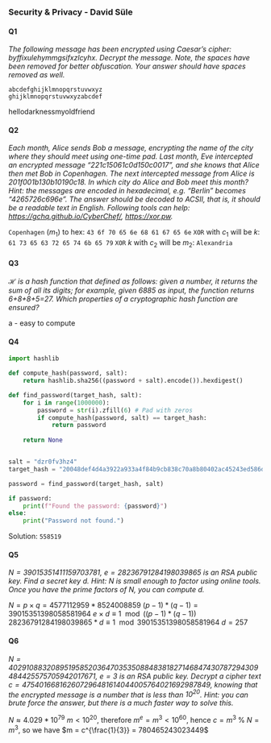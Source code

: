 
### Security & Privacy - David Süle

#### Q1
*The following message has been encrypted using Caesar’s cipher: byffixulehymmgsifxzlcyhx. Decrypt the message. Note, the spaces have been removed for better obfuscation. Your answer should have spaces removed as well.*

```
abcdefghijklmnopqrstuvwxyz
ghijklmnopqrstuvwxyzabcdef
```
hellodarknessmyoldfriend

#### Q2
*Each month, Alice sends Bob a message, encrypting the name of the city where they should meet using one-time pad.  Last month, Eve intercepted an encrypted message “221c15061c0d150c0017”, and she knows that Alice then met Bob in Copenhagen. The next intercepted message from Alice is 201f001b130b10190c18. In which city do Alice and Bob meet this month? Hint: the messages are encoded in hexadecimal, e.g. “Berlin” becomes “4265726c696e”. The answer should be decoded to ACSII, that is, it should be a readable text in English. Following tools can help: https://gchq.github.io/CyberChef/, https://xor.pw.*

`Copenhagen` ($m_1$) to hex: `43 6f 70 65 6e 68 61 67 65 6e`
`XOR` with $c_1$ will be $k$: `61 73 65 63 72 65 74 6b 65 79`
`XOR` $k$ with $c_2$ will be $m_2$: `Alexandria`

#### Q3
*ℋ is a hash function that defined as follows: given a number, it returns the sum of all its digits; for example, given 6885 as input, the function returns 6+8+8+5=27. Which properties of a cryptographic hash function are ensured?*

a - easy to compute

#### Q4
```python
import hashlib

def compute_hash(password, salt):
    return hashlib.sha256((password + salt).encode()).hexdigest()

def find_password(target_hash, salt):
    for i in range(1000000):
        password = str(i).zfill(6) # Pad with zeros
        if compute_hash(password, salt) == target_hash:
            return password
    
    return None


salt = "dzr0fv3hz4"
target_hash = "20048def4d4a3922a933a4f84b9cb838c70a8b80402ac45243ed586dd8643bca"

password = find_password(target_hash, salt)

if password:
    print(f"Found the password: {password}")
else:
    print("Password not found.")
```

Solution: `558519`

#### Q5
*$N = 39015351411159703781$, $e = 28236791284198039865$ is an RSA public key. Find a secret key $d$. Hint: $N$ is small enough to factor using online tools. Once you have the prime factors of $N$, you can compute $d$.*

$N = p \times q = 4577112959 * 8524008859$ 
$(p-1)*(q-1) = 39015351398058581964$
$e \times d \equiv 1 \mod{((p-1)*(q-1))}$ 
$28236791284198039865 * d \equiv 1 \mod{39015351398058581964}$
$d = 257$

#### Q6
*$N = 40291088320895195852036470353508848381827146847430787294309484425575705942017671$, $e = 3$  is an RSA public key. Decrypt a cipher text $c = 475401668162607296481614044005764021692987849$, knowing that the encrypted message is a number that is less than $10^{20}$. Hint: you can brute force the answer, but there is a much faster way to solve this.*

$N \approx 4.029*10^{79}$
$m < 10^{20}$, therefore $m^e = m^3 < 10^{60}$, hence $c = m^3 \; \% \; N = m^3$, so we have
$m = c^{\frac{1}{3}} = 780465243023449$